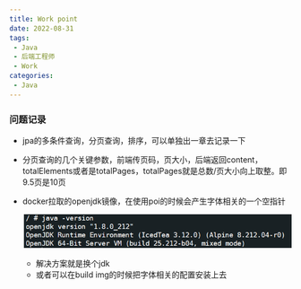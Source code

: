 ```yaml
---
title: Work point
date: 2022-08-31
tags:
 - Java
 - 后端工程师
 - Work
categories:
 - Java
---
```


### 问题记录

* jpa的多条件查询，分页查询，排序，可以单独出一章去记录一下

* 分页查询的几个关键参数，前端传页码，页大小，后端返回content，totalElements或者是totalPages，totalPages就是总数/页大小向上取整。即9.5页是10页

* docker拉取的openjdk镜像，在使用poi的时候会产生字体相关的一个空指针

  ![image-20220831112429343](https://raw.githubusercontent.com/ChenforCode/chen-imagebed/master/img/image-20220831112429343.png)

    * 解决方案就是换个jdk
    * 或者可以在build img的时候把字体相关的配置安装上去